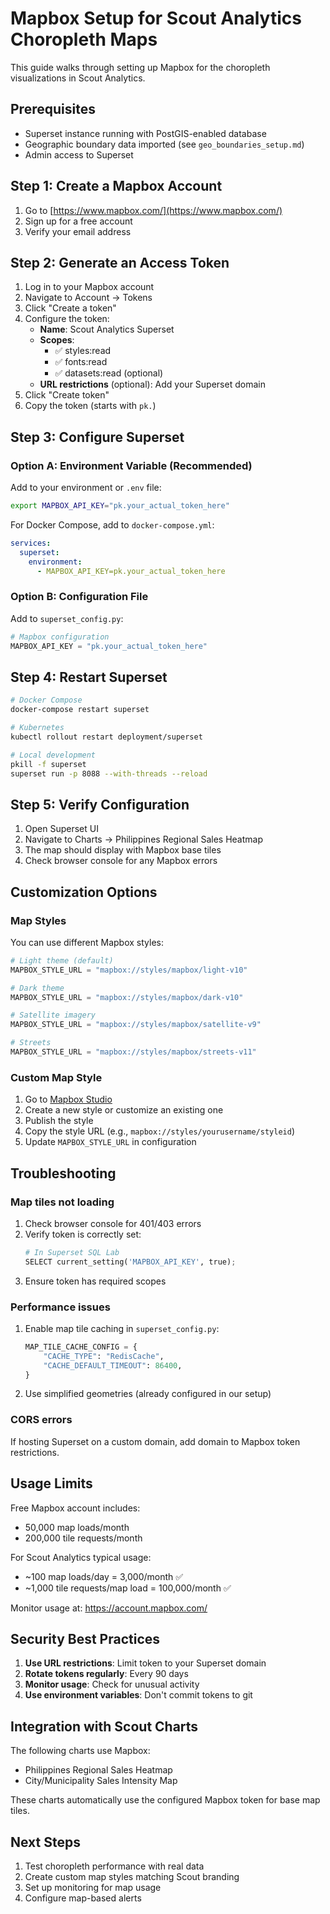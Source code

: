 # Mapbox Setup for Scout Analytics Choropleth Maps

This guide walks through setting up Mapbox for the choropleth visualizations in Scout Analytics.

## Prerequisites

- Superset instance running with PostGIS-enabled database
- Geographic boundary data imported (see `geo_boundaries_setup.md`)
- Admin access to Superset

## Step 1: Create a Mapbox Account

1. Go to [https://www.mapbox.com/](https://www.mapbox.com/)
2. Sign up for a free account
3. Verify your email address

## Step 2: Generate an Access Token

1. Log in to your Mapbox account
2. Navigate to Account → Tokens
3. Click "Create a token"
4. Configure the token:
   - **Name**: Scout Analytics Superset
   - **Scopes**:
     - ✅ styles:read
     - ✅ fonts:read
     - ✅ datasets:read (optional)
   - **URL restrictions** (optional): Add your Superset domain
5. Click "Create token"
6. Copy the token (starts with `pk.`)

## Step 3: Configure Superset

### Option A: Environment Variable (Recommended)

Add to your environment or `.env` file:

```bash
export MAPBOX_API_KEY="pk.your_actual_token_here"
```

For Docker Compose, add to `docker-compose.yml`:

```yaml
services:
  superset:
    environment:
      - MAPBOX_API_KEY=pk.your_actual_token_here
```

### Option B: Configuration File

Add to `superset_config.py`:

```python
# Mapbox configuration
MAPBOX_API_KEY = "pk.your_actual_token_here"
```

## Step 4: Restart Superset

```bash
# Docker Compose
docker-compose restart superset

# Kubernetes
kubectl rollout restart deployment/superset

# Local development
pkill -f superset
superset run -p 8088 --with-threads --reload
```

## Step 5: Verify Configuration

1. Open Superset UI
2. Navigate to Charts → Philippines Regional Sales Heatmap
3. The map should display with Mapbox base tiles
4. Check browser console for any Mapbox errors

## Customization Options

### Map Styles

You can use different Mapbox styles:

```python
# Light theme (default)
MAPBOX_STYLE_URL = "mapbox://styles/mapbox/light-v10"

# Dark theme
MAPBOX_STYLE_URL = "mapbox://styles/mapbox/dark-v10"

# Satellite imagery
MAPBOX_STYLE_URL = "mapbox://styles/mapbox/satellite-v9"

# Streets
MAPBOX_STYLE_URL = "mapbox://styles/mapbox/streets-v11"
```

### Custom Map Style

1. Go to [Mapbox Studio](https://studio.mapbox.com/)
2. Create a new style or customize an existing one
3. Publish the style
4. Copy the style URL (e.g., `mapbox://styles/yourusername/styleid`)
5. Update `MAPBOX_STYLE_URL` in configuration

## Troubleshooting

### Map tiles not loading

1. Check browser console for 401/403 errors
2. Verify token is correctly set:
   ```python
   # In Superset SQL Lab
   SELECT current_setting('MAPBOX_API_KEY', true);
   ```
3. Ensure token has required scopes

### Performance issues

1. Enable map tile caching in `superset_config.py`:
   ```python
   MAP_TILE_CACHE_CONFIG = {
       "CACHE_TYPE": "RedisCache",
       "CACHE_DEFAULT_TIMEOUT": 86400,
   }
   ```

2. Use simplified geometries (already configured in our setup)

### CORS errors

If hosting Superset on a custom domain, add domain to Mapbox token restrictions.

## Usage Limits

Free Mapbox account includes:
- 50,000 map loads/month
- 200,000 tile requests/month

For Scout Analytics typical usage:
- ~100 map loads/day = 3,000/month ✅
- ~1,000 tile requests/map load = 100,000/month ✅

Monitor usage at: https://account.mapbox.com/

## Security Best Practices

1. **Use URL restrictions**: Limit token to your Superset domain
2. **Rotate tokens regularly**: Every 90 days
3. **Monitor usage**: Check for unusual activity
4. **Use environment variables**: Don't commit tokens to git

## Integration with Scout Charts

The following charts use Mapbox:
- Philippines Regional Sales Heatmap
- City/Municipality Sales Intensity Map

These charts automatically use the configured Mapbox token for base map tiles.

## Next Steps

1. Test choropleth performance with real data
2. Create custom map styles matching Scout branding
3. Set up monitoring for map usage
4. Configure map-based alerts